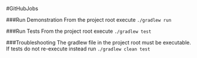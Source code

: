 #GitHubJobs

###Run Demonstration
From the project root execute `./gradlew run`

###Run Tests
From the project root execute `./gradlew test`

###Troubleshooting
The gradlew file in the project root must be executable.
If tests do not re-execute instead run `./gradlew clean test`


